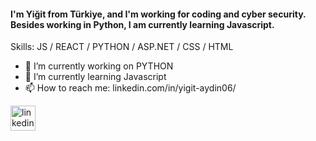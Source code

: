 #### I'm Yiğit from Türkiye, and I'm working for coding and cyber security. Besides working in Python, I am currently learning Javascript.

Skills: JS / REACT / PYTHON / ASP.NET / CSS / HTML

- 🔭 I’m currently working on PYTHON 
- 🌱 I’m currently learning Javascript 
- 📫 How to reach me: linkedin.com/in/yigit-aydin06/ 


[<img src='https://cdn.jsdelivr.net/npm/simple-icons@3.0.1/icons/linkedin.svg' alt='linkedin' height='40'>](https://www.linkedin.com/in/https://www.linkedin.com/in/yigit-aydin06//)  

